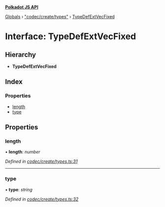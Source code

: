 **[Polkadot JS API](../README.md)**

[Globals](../globals.md) › [&quot;codec/create/types&quot;](../modules/_codec_create_types_.md) › [TypeDefExtVecFixed](_codec_create_types_.typedefextvecfixed.md)

# Interface: TypeDefExtVecFixed

## Hierarchy

* **TypeDefExtVecFixed**

## Index

### Properties

* [length](_codec_create_types_.typedefextvecfixed.md#length)
* [type](_codec_create_types_.typedefextvecfixed.md#type)

## Properties

###  length

• **length**: *number*

*Defined in [codec/create/types.ts:31](https://github.com/polkadot-js/api/blob/b62b1b2/packages/types/src/codec/create/types.ts#L31)*

___

###  type

• **type**: *string*

*Defined in [codec/create/types.ts:32](https://github.com/polkadot-js/api/blob/b62b1b2/packages/types/src/codec/create/types.ts#L32)*